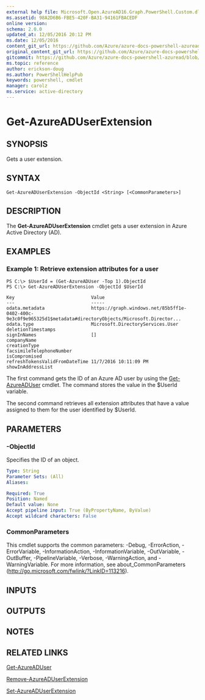 ```yaml
---
external help file: Microsoft.Open.AzureAD16.Graph.PowerShell.Custom.dll-Help.xml
ms.assetid: 98A2D6B6-FBE5-420F-BA31-94161FBACEDF
online version:
schema: 2.0.0
updated_at: 12/05/2016 20:12 PM
ms.date: 12/05/2016
content_git_url: https://github.com/Azure/azure-docs-powershell-azuread/blob/master/Azure%20AD%20Cmdlets/AzureAD/v2/Get-AzureADUserExtension.md
original_content_git_url: https://github.com/Azure/azure-docs-powershell-azuread/blob/master/Azure%20AD%20Cmdlets/AzureAD/v2/Get-AzureADUserExtension.md
gitcommit: https://github.com/Azure/azure-docs-powershell-azuread/blob/a3f4eb41072cf1506c8f82aa100e942b0830fc23
ms.topic: reference
author: erickson-doug
ms.author: PowerShellHelpPub
keywords: powershell, cmdlet
manager: carolz
ms.service: active-directory
---
```


# Get-AzureADUserExtension

## SYNOPSIS
Gets a user extension.

## SYNTAX

```
Get-AzureADUserExtension -ObjectId <String> [<CommonParameters>]
```

## DESCRIPTION
The **Get-AzureADUserExtension** cmdlet gets a user extension in Azure Active Directory (AD).

## EXAMPLES

### Example 1: Retrieve extension attributes for a user
```
PS C:\> $UserId = (Get-AzureADUser -Top 1).ObjectId
PS C:\> Get-AzureADUserExtension -ObjectId $UserId

Key                            Value 
---                            ----- 
odata.metadata                 https://graph.windows.net/85b5ff1e-0402-400c-9e3c0f9e965325d1$metadata#directoryObjects/Microsoft.Director... 
odata.type                     Microsoft.DirectoryServices.User
deletionTimestamps
signInNames                    [] 
companyName 
creationType 
facsimileTelephoneNumber 
isCompromised 
refreshTokensValidFromDateTime 11/7/2016 10:11:09 PM 
showInAddressList
```

The first command gets the ID of an Azure AD user by using the [Get-AzureADUser](./Get-AzureADUser.md) cmdlet. 
The command stores the value in the $UserId variable.

The second command retrieves all extension attributes that have a value assigned to them for the user identified by $UserId.


## PARAMETERS

### -ObjectId
Specifies the ID of an object.
```yaml
Type: String
Parameter Sets: (All)
Aliases: 

Required: True
Position: Named
Default value: None
Accept pipeline input: True (ByPropertyName, ByValue)
Accept wildcard characters: False
```

### CommonParameters
This cmdlet supports the common parameters: -Debug, -ErrorAction, -ErrorVariable, -InformationAction, -InformationVariable, -OutVariable, -OutBuffer, -PipelineVariable, -Verbose, -WarningAction, and -WarningVariable. For more information, see about_CommonParameters (http://go.microsoft.com/fwlink/?LinkID=113216).

## INPUTS

## OUTPUTS

## NOTES

## RELATED LINKS
[Get-AzureADUser](./Get-AzureADUser.md)

[Remove-AzureADUserExtension](./Remove-AzureADUserExtension.md)

[Set-AzureADUserExtension](./Set-AzureADUserExtension.md)
